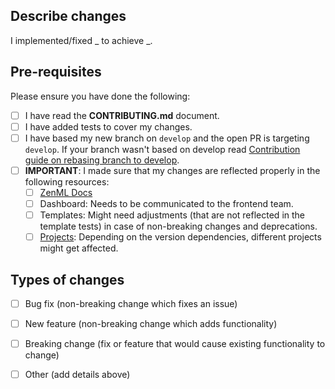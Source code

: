 ## Describe changes
I implemented/fixed _ to achieve _.

## Pre-requisites
Please ensure you have done the following:
- [ ] I have read the **CONTRIBUTING.md** document.
- [ ] I have added tests to cover my changes.
- [ ] I have based my new branch on `develop` and the open PR is targeting `develop`. If your branch wasn't based on develop read [Contribution guide on rebasing branch to develop](https://github.com/zenml-io/zenml/blob/main/CONTRIBUTING.md#-pull-requests-rebase-your-branch-on-develop).
- [ ] **IMPORTANT**: I made sure that my changes are reflected properly in the following resources:
  - [ ] [ZenML Docs](https://docs.zenml.io)
  - [ ] Dashboard: Needs to be communicated to the frontend team.
  - [ ] Templates: Might need adjustments (that are not reflected in the template tests) in case of non-breaking changes and deprecations.
  - [ ] [Projects](https://github.com/zenml-io/zenml-projects): Depending on the version dependencies, different projects might get affected.

## Types of changes
<!--- What types of changes does your code introduce? Put an `x` in all the boxes that apply: -->
- [ ] Bug fix (non-breaking change which fixes an issue)
- [ ] New feature (non-breaking change which adds functionality)
- [ ] Breaking change (fix or feature that would cause existing functionality to change)
- [ ] Other (add details above)

